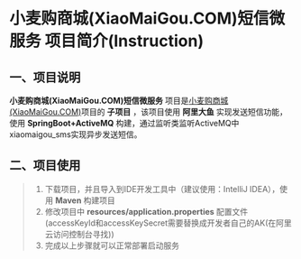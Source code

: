 # 小麦购商城(XiaoMaiGou.COM)短信微服务 项目简介(Instruction)
## 一、项目说明
 **小麦购商城(XiaoMaiGou.COM)短信微服务** 项目是[小麦购商城(XiaoMaiGou.COM)](https://github.com/xiaomaiyun/xiaomaigou_parent)项目的 **子项目** ，该项目使用 **阿里大鱼** 实现发送短信功能，使用 **SpringBoot+ActiveMQ** 构建，通过监听类监听ActiveMQ中xiaomaigou_sms实现异步发送短信。

## 二、项目使用
> 1. 下载项目，并且导入到IDE开发工具中（建议使用：IntelliJ IDEA），使用 **Maven** 构建项目
> 2. 修改项目中 **resources/application.properties** 配置文件(accessKeyId和accessKeySecret需要替换成开发者自己的AK(在阿里云访问控制台寻找))
> 3. 完成以上步骤就可以正常部署启动服务
